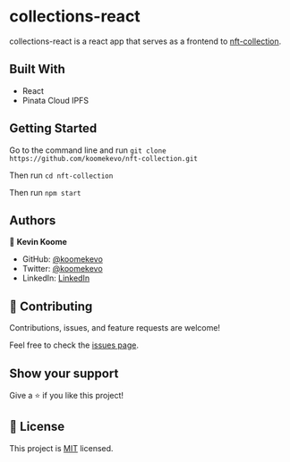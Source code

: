 # collections-react

collections-react is a react app that serves as a frontend to [nft-collection](https://github.com/koomekevo/nft-collection).

## Built With

- React
- Pinata Cloud IPFS
## Getting Started

Go to the command line and run `git clone https://github.com/koomekevo/nft-collection.git`

Then run `cd nft-collection`

Then run `npm start`
## Authors

👤 **Kevin Koome**

- GitHub: [@koomekevo](https://github.com/koomekevo)
- Twitter: [@koomekevo](https://twitter.com/koomekevo)
- LinkedIn: [LinkedIn](https://ke.linkedin.com/in/kevin-koome-aab84186)
## 🤝 Contributing

Contributions, issues, and feature requests are welcome!

Feel free to check the [issues page](../../issues/).
## Show your support

Give a ⭐️ if you like this project!
## 📝 License

This project is [MIT](./MIT.md) licensed.
